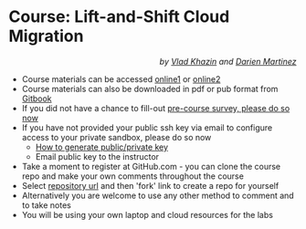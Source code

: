 # Course: Lift-and-Shift Cloud Migration #

<p align="right"><i>by <a href="https://www.linkedin.com/in/vkhazin" target="_blank">Vlad Khazin</a> and <a href="https://www.linkedin.com/in/darien/" target="_blank">Darien Martinez</a></i></p>

* Course materials can be accessed [online1](https://vkhazin.gitbooks.io/cloudmigration-courseware/content/) or [online2](cloudmigration-courseware.netlify.com)
* Course materials can also be downloaded in pdf or pub format from <a href="https://www.gitbook.com/book/vkhazin/cloudmigration-courseware/details" target="_blank">Gitbook</a>
* If you did not have a chance to fill-out <a target="_blank" href="">pre-course survey, please do so now</a>
* If you have not provided your public ssh key via email to configure access to your private sandbox, please do so now
  * <a href="https://docs.joyent.com/public-cloud/getting-started/ssh-keys/generating-an-ssh-key-manually" target="_blank">How to generate public/private key</a>
  * Email public key to the instructor
* Take a moment to register at GitHub.com - you can clone the course repo and make your own comments throughout the course
* Select <a href="https://github.com/vkhazin/cloudmigration-courseware" target="_blank">repository url</a> and then 'fork' link to create a repo for yourself 
* Alternatively you are welcome to use any other method to comment and to take notes
* You will be using your own laptop and cloud resources for the labs